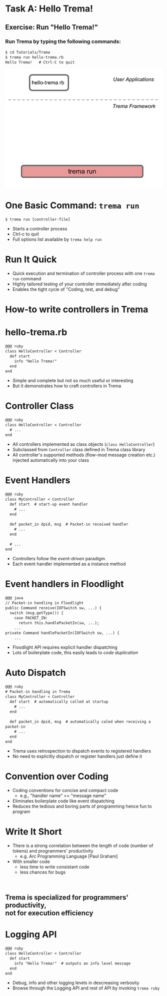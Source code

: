<!SLIDE>
# Task A: Hello Trema! #########################################################


<!SLIDE commandline>
## Exercise: Run "Hello Trema!" ################################################

### Run Trema by typing the following commands:

	$ cd Tutorials/Trema
	$ trema run hello-trema.rb
	Hello Trema!   # Ctrl-C to quit


<!SLIDE center>
![overview](hello_trema.png)


<!SLIDE small>
# One Basic Command: `trema run` ###############################################

	$ trema run [controller-file]

* Starts a controller process
* Ctrl-c to quit
* Full options list available by `trema help run`


<!SLIDE small>
# Run It Quick #################################################################

* Quick execution and termination of controller process with one `trema run` command
* Highly tailored testing of your controller immediately after coding
* Enables the tight cycle of "Coding, test, and debug"


<!SLIDE small>
# How-to write controllers in Trema #############################################


<!SLIDE small>
# hello-trema.rb ###############################################################

	@@@ ruby
	class HelloController < Controller
	  def start
	    info "Hello Trema!"
	  end
	end

* Simple and complete but not so much useful or interesting
* But it demonstrates how to craft controllers in Trema


<!SLIDE small>
# Controller Class #############################################################

	@@@ ruby
	class HelloController < Controller
	  # ...
	end

* All controllers implemented as class objects (`class HelloController`)
* Subclassed from `Controller` class defined in Trema class library
* All controller's supported methods (flow-mod message creation etc.) injected automatically into your class


<!SLIDE small>
# Event Handlers ###############################################################

	@@@ ruby
	class MyController < Controller
	  def start  # start-up event handler
	    # ...
	  end
	      
	  def packet_in dpid, msg  # Packet-in received handler
	    # ...
	  end
	
	  # ...
	end

* Controllers follow the <i>event-driven</i> paradigm
* Each event handler implemented as a instance method


<!SLIDE small>
# Event handlers in Floodlight #################################################

	@@@ java
	// Packet-in handling in Floodlight
	public Command receive(IOFSwitch sw, ...) {
	  switch (msg.getType()) {
	    case PACKET_IN:
	      return this.handlePacketIn(sw, ...);
	    ...
	private Command handlePacketIn(IOFSwitch sw, ...) {
	    ...

* Floodlight API requires explicit handler dispatching
* Lots of boilerplate code, this easily leads to <i>code duplication</i>


<!SLIDE small>
# Auto Dispatch ################################################################

	@@@ ruby
	# Packet-in handling in Trema
	class MyController < Controller
	  def start  # automatically called at startup
	    # ...
	  end
	      
	  def packet_in dpid, msg  # automatically caled when receiving a packet-in
	    # ...
	  end
	end

* Trema uses retrospection to dispatch events to registered handlers
* No need to explicitly dispatch or register handlers just define it


<!SLIDE small transition=uncover>
# Convention over Coding #######################################################

* Coding conventions for concise and compact code
  * e.g., "handler name" == "message name"
* Eliminates boilerplate code like event dispatching
* Reduces the tedious and boring parts of programming hence fun to program


<!SLIDE small>
# Write It Short ################################################################

* There is a strong correlation between the length of code (number of tokens) and programmers' productivity
  * e.g. Arc Programming Language [Paul Graham]
* With smaller code
  * less time to write consistant code
  * less chances for bugs

<br />

## Trema is specialized for <b>programmers' productivity</b>, <br /> not for execution efficiency


<!SLIDE small>
# Logging API ##################################################################

	@@@ ruby
	class HelloController < Controller
	  def start
	    info "Hello Trema!"	 # outputs an info level message
	  end
	end

* Debug, info and other logging levels in descreasing verbosity
* Browse through the Logging API and rest of API by invoking `trema ruby`
